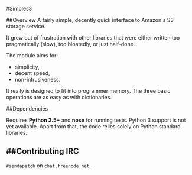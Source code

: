 #Simples3

##Overview
A fairly simple, decently quick interface to Amazon's S3 storage service.

It grew out of frustration with other libraries that were either written too
pragmatically (slow), too bloatedly, or just half-done.

The module aims for:

 * simplicity,
 * decent speed,
 * non-intrusiveness.

It really is designed to fit into programmer memory. The three basic operations
are as easy as with dictionaries.

##Dependencies

Requires **Python 2.5+** and **nose** for running tests. Python 3 support is not yet available. Apart from that, the code relies solely on Python
standard libraries.

##Contributing
IRC
---

``#sendapatch`` on ``chat.freenode.net``.
